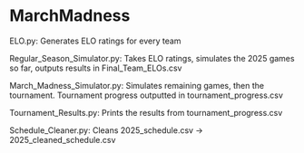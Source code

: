 # MarchMadness

ELO.py: Generates ELO ratings for every team

Regular_Season_Simulator.py: Takes ELO ratings, simulates the 2025 games so far, outputs results in Final_Team_ELOs.csv

March_Madness_Simulator.py: Simulates remaining games, then the tournament. Tournament progress outputted in tournament_progress.csv

Tournament_Results.py: Prints the results from tournament_progress.csv

Schedule_Cleaner.py: Cleans 2025_schedule.csv -> 2025_cleaned_schedule.csv